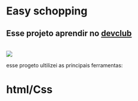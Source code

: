 <h1>Easy schopping</h1>


<h2>Esse projeto aprendir no <a href="https://rodolfomori.com.br/devclub">devclub</a></h2>
<br>
<img src="https://github.com/user-attachments/assets/ffa51a04-d068-481b-a27a-8e59702c5c73" />
<p>esse progeto ultilizei as principais ferramentas:<h1>html/Css</h1></p>
